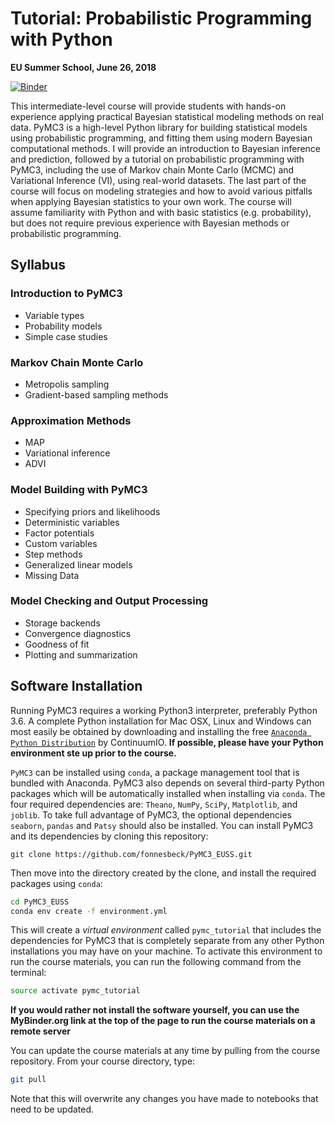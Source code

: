 # Tutorial: Probabilistic Programming with Python

**EU Summer School, June 26, 2018**

[![Binder](http://mybinder.org/badge.svg)](http://mybinder.org/repo/fonnesbeck/PyMC3_EUSS)


This intermediate-level course will provide students with hands-on experience applying practical Bayesian statistical modeling methods on real data. PyMC3 is a high-level Python library for building statistical models using probabilistic programming, and fitting them using modern Bayesian computational methods. I will provide an introduction to Bayesian inference and prediction, followed by a tutorial on probabilistic programming with PyMC3, including the use of Markov chain Monte Carlo (MCMC) and Variational Inference (VI), using real-world datasets. The last part of the course will focus on modeling strategies and how to avoid various pitfalls when applying Bayesian statistics to your own work. The course will assume familiarity with Python and with basic statistics (e.g. probability), but does not require previous experience with Bayesian methods or probabilistic programming.

## Syllabus

### Introduction to PyMC3

* Variable types
* Probability models
* Simple case studies

### Markov Chain Monte Carlo

* Metropolis sampling
* Gradient-based sampling methods

### Approximation Methods

* MAP
* Variational inference
* ADVI

### Model Building with PyMC3

* Specifying priors and likelihoods
* Deterministic variables
* Factor potentials
* Custom variables
* Step methods
* Generalized linear models
* Missing Data

### Model Checking and Output Processing

* Storage backends
* Convergence diagnostics
* Goodness of fit
* Plotting and summarization


## Software Installation

Running PyMC3 requires a working Python3 interpreter, preferably Python 3.6. A complete Python installation for Mac OSX, Linux and Windows can most easily be obtained by downloading and installing the free [`Anaconda Python Distribution`](https://www.continuum.io/downloads) by ContinuumIO. **If possible, please have your Python environment ste up prior to the course.**

`PyMC3` can be installed using `conda`, a package management tool that is bundled with Anaconda. PyMC3 also depends on several third-party Python packages which will be automatically installed when installing via `conda`. The four required dependencies are: `Theano`, `NumPy`, `SciPy`, `Matplotlib`, and `joblib`. To take full advantage of PyMC3, the optional dependencies `seaborn`, `pandas` and `Patsy` should also be installed. You can install PyMC3 and its dependencies by cloning this repository:

```
git clone https://github.com/fonnesbeck/PyMC3_EUSS.git
```

Then move into the directory created by the clone, and install the required packages using `conda`:

```bash
cd PyMC3_EUSS
conda env create -f environment.yml
```

This will create a *virtual environment* called `pymc_tutorial` that includes the dependencies for PyMC3 that is completely separate from any other Python installations you may have on your machine. To activate this environment to run the course materials, you can run the following command from the terminal:

```bash
source activate pymc_tutorial
```

**If you would rather not install the software yourself, you can use the MyBinder.org link at the top of the page to run the course materials on a remote server**

You can update the course materials at any time by pulling from the course repository. From your course directory, type:

```bash
git pull
```

Note that this will overwrite any changes you have made to notebooks that need to be updated.
